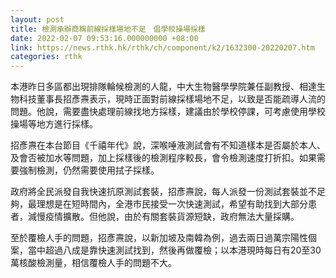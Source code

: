 ```yaml
---
layout: post
title: 檢測承辦商稱前線採樣場地不足　倡學校操場採樣
date: 2022-02-07 09:53:16.000000000 +08:00
link: https://news.rthk.hk/rthk/ch/component/k2/1632300-20220207.htm
categories: rthk
---
```


本港昨日多區都出現排隊輪候檢測的人龍，中大生物醫學學院兼任副教授、相達生物科技董事長招彥燾表示，現時正面對前線採樣場地不足，以致是否能疏導人流的問題。他說，需要盡快處理前線找地方採樣，建議由於學校停課，可考慮使用學校操場等地方進行採樣。

招彥燾在本台節目《千禧年代》說，深喉唾液測試會有不知道樣本是否屬於本人、及會否被加水等問題，加上採樣後的檢測程序較長，會令檢測速度打折扣。如果需要強制檢測，仍然需要使用拭子採樣。

政府將全民派發自我快速抗原測試套裝，招彥燾說，每人派發一份測試套裝並不足夠，最理想是在短時間內，全港市民接受一次快速測試，希望有助找到大部分患者，減慢疫情擴散。但他說，由於有關套裝貨源短缺，政府無法大量採購。

至於覆檢人手的問題，招彥燾說，以新加坡及南韓為例，過去兩日過萬宗陽性個案，當中超過八成是靠快速測試找到，然後再做覆檢；以本港現時每日有20至30萬核酸檢測量，相信覆檢人手的問題不大。
